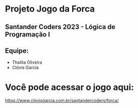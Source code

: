 # Projeto Jogo da Forca
## Santander Coders 2023 - Lógica de Programação I
## Equipe:
- Thalita Oliveira
- Clóvis Garcia

# Você pode acessar o jogo aqui:
https://www.clovisgarcia.com.br/santandercoders/forca/
